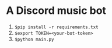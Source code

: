 # A Discord music bot

1. `$pip install -r requirements.txt`
2. `$export TOKEN=<your-bot-token>`
3. `$python main.py`
